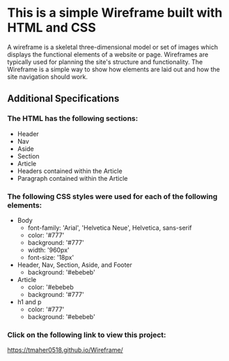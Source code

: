 # This is a simple Wireframe built with HTML and CSS
A wireframe is a skeletal three-dimensional model or set of images which displays the functional elements of a website or page. Wireframes are typically used for planning the site's structure and functionality. The Wireframe is a simple way to show how elements are laid out and how the site navigation should work.

## Additional Specifications 
### The HTML has the following sections: 
   * Header
   * Nav
   * Aside 
   * Section 
   * Article 
   * Headers contained within the Article
   * Paragraph contained within the Article
   
 ### The following CSS styles were used for each of the following elements:
   * Body
     * font-family: 'Arial', 'Helvetica Neue', Helvetica, sans-serif
     * color: '#777'
     * background: '#777'
     * width: '960px'
     * font-size: '18px'
   * Header, Nav, Section, Aside, and Footer
     * background: '#ebebeb'
   * Article
     * color: '#ebebeb
     * background: '#777'
   * h1 and p
     * color: '#777'
     * background: '#ebebeb'
     
   ### Click on the following link to view this project: 
   https://tmaher0518.github.io/Wireframe/
   
